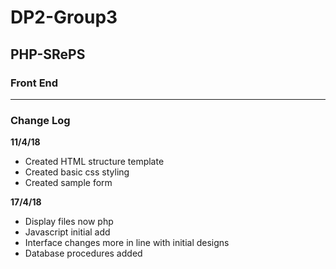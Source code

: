 # DP2-Group3

## PHP-SRePS

### Front End

---

### Change Log

**11/4/18** 
- Created HTML structure template
- Created basic css styling
- Created sample form

**17/4/18**
- Display files now php
- Javascript initial add
- Interface changes more in line with initial designs
- Database procedures added